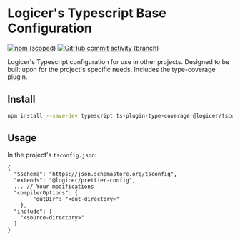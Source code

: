 # Logicer's Typescript Base Configuration

[![npm (scoped)](https://img.shields.io/npm/v/%40logicer/tsconfig)](https://www.npmjs.com/package/@logicer/tsconfig)
[![GitHub commit activity (branch)](https://img.shields.io/github/commit-activity/m/Logicer16/tsconfig)](https://github.com/Logicer16/tsconfig/graphs/contributors)

Logicer's Typescript configuration for use in other projects. Designed to be built upon for the project's specific needs. Includes the type-coverage plugin.

## Install

```sh
npm install --save-dev typescript ts-plugin-type-coverage @logicer/tsconfig
```

## Usage

In the project's `tsconfig.json`:

```
{
  "$schema": "https://json.schemastore.org/tsconfig",
  "extends": "@logicer/prettier-config",
  ... // Your modifications
  "compilerOptions": {
		"outDir": "<out-directory>"
	},
  "include": [
    "<source-directory>"
  ]
}
```
